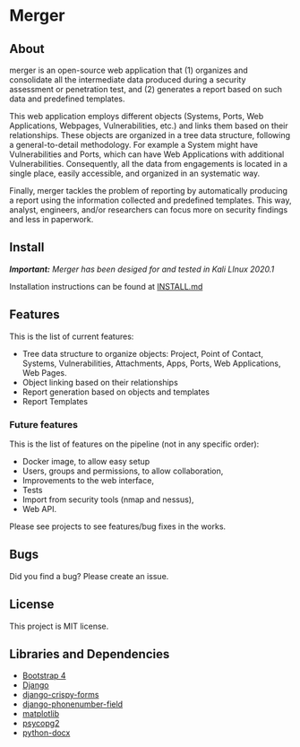 # Merger

## About

merger is an open-source web application that (1) organizes and consolidate all the intermediate data produced during a security assessment or penetration test, and (2) generates a report based on such data and predefined templates. 

This web application employs different objects (Systems, Ports, Web Applications, Webpages, Vulnerabilities, etc.) and links them based on their relationships. These objects are organized in a tree data structure, following a general-to-detail methodology. For example a System might have Vulnerabilities and Ports, which can have Web Applications with additional Vulnerabilities. Consequently, all the data from engagements is located in a single place, easily accessible, and organized in an systematic way.

Finally, merger tackles the problem of reporting by automatically producing a report using the information collected and predefined templates. This way, analyst, engineers, and/or researchers can focus more on security findings and less in paperwork.

## Install

***Important:** Merger has been desiged for and tested in Kali LInux 2020.1*

Installation instructions can be found at [INSTALL.md](install.md)

## Features

This is the list of current features:

* Tree data structure to organize objects: Project, Point of Contact, Systems, Vulnerabilities, Attachments, Apps, Ports, Web Applications, Web Pages.
* Object linking based on their relationships
* Report generation based on objects and templates
* Report Templates

### Future features

This is the list of features on the pipeline (not in any specific order):

* Docker image, to allow easy setup
* Users, groups and permissions, to allow collaboration,
* Improvements to the web interface,
* Tests
* Import from security tools (nmap and nessus),
* Web API.

Please see projects to see features/bug fixes in the works.

## Bugs

Did you find a bug? Please create an issue.

## License

This project is MIT license.

## Libraries and Dependencies

* [Bootstrap 4](https://getbootstrap.com)
* [Django](https://www.djangoproject.com/)
* [django-crispy-forms](https://github.com/django-crispy-forms/django-crispy-forms)
* [django-phonenumber-field](https://github.com/stefanfoulis/django-phonenumber-field)
* [matplotlib](https://matplotlib.org/)
* [psycopg2](https://www.psycopg.org/)
* [python-docx](https://python-docx.readthedocs.io/en/latest/)




    